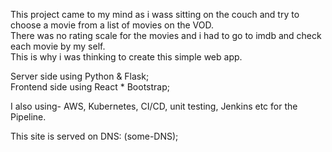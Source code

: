 This project came to my mind as i wass sitting on the couch and try to choose a movie from a list of movies on the VOD.   
There was no rating scale for the movies and i had to go to imdb and check each movie by my self.  
This is why i was thinking to create this simple web app.  

Server side using Python & Flask;  
Frontend side using React * Bootstrap;  

I also using- AWS, Kubernetes, CI/CD, unit testing, Jenkins etc for the Pipeline.  
  
This site is served on DNS: (some-DNS);



